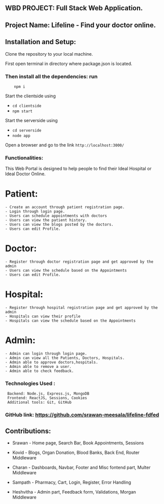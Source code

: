 ## WBD PROJECT: Full Stack Web Application.

## Project Name: Lifeline - Find your doctor online.

## Installation and Setup:

Clone the repository to your local machine.

First open terminal in directory where package.json is located.

### Then install all the dependencies: run

        npm i

Start the clientside using

- `cd clientside`
- `npm start`

Start the serverside using

- `cd serverside`
- `node app`

Open a browser and go to the link `http://localhost:3000/ `

### Functionalities:

This Web Portal is designed to help people to find their Ideal Hospital or Ideal Doctor Online.

# Patient:

    - Create an account through patient registration page.
    - Login through login page.
    - Users can schedule appointments with doctors
    - Users can view the patient history.
    - Users can view the blogs posted by the doctors.
    - Users can edit Profile.

# Doctor:

    - Register through doctor registration page and get approved by the admin
    - Users can view the schedule based on the Appointments
    - Users can edit Profile.

# Hospital:

    - Register through hospital registration page and get approved by the admin
    - Hospitals can view their profile
    - Hospitals can view the schedule based on the Appointments

# Admin:

    - Admin can login through login page.
    - Admin can view all the Patients, Doctors, Hospitals.
    - Admin able to approve doctors,hospitals.
    - Admin able to remove a user.
    - Admin able to check feedback.

### Technologies Used :

     Backend: Node.js, Express.js, MongoDB
     Frontend: ReactJS, Sessions, Cookies
     Additional tools: Git, GitHub

### GitHub link: https://github.com/srawan-meesala/lifeline-fdfed

## Contributions:

- Srawan - Home page, Search Bar, Book Appointments, Sessions

- Kovid - Blogs, Organ Donation, Blood Banks, Back End, Router Middleware

- Charan - Dashboards, Navbar, Footer and Misc fontend part, Multer Middleware

- Sampath - Pharmacy, Cart, Login, Register, Error Handling

- Heshvitha - Admin part, Feedback form, Validations, Morgan Middleware
